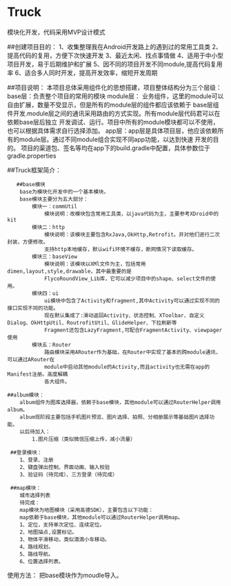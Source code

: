 # Truck
模块化开发，代码采用MVP设计模式

##创建项目目的：
    1、收集整理我在Android开发路上的遇到过的常用工具类
    2、提高代码的复用，方便下次快速开发
    3、最近太闲、找点事情做
    4、适用于中小型项目开发，易于后期维护和扩展
    5、因不同的项目开发不同module,提高代码复用率
    6、适合多人同时开发，提高开发效率，缩短开发周期
    
##项目说明：
    本项目总体采用组件化的思想搭建，项目整体结构分为三个层级：
        base层：负责整个项目的常用的模块
        module层： 业务组件，这里的module可以自由扩展，数量不受显示，但是所有的module层的组件都应该依赖于
            base层组件开发.module层之间的通讯采用路由的方式实现。所有module层代码君可以在依赖base层后独立
            开发调试、运行。项目中所有的module模块都可以不使用，也可以根据具体需求自行选择添加。
        app层：app层是具体项目层，他应该依赖所有的module层。通过不同module组合实现不同app功能，以达到快速
            开发的目的。
        项目的渠道包、签名等均在app下的build.gradle中配置，具体参数位于gradle.properties
        
##Truck框架简介：

       ##base模块
        base为模块化开发中的一个基本模块。
        base模块主要分为五大部分：
            模块一：commUtil
                模块说明：改模块包含常用工具类，以java代码为主，主要参考XDroid中的kit
            模块二：http
                模块说明：该模块主要包含RxJava,OkHttp,Retrofit。并对他们进行二次封装，方便修改。
                支持http本地缓存，默认wifi环境不缓存，断网情况下读取缓存。
            模块三：baseView
                模块说明：该模块以XMl文件为主，包括常用dimen,layout,style,drawable，其中最重要的是
                FlycoRoundView_Lib库，它可以减少项目中的shape、select文件的使用。
            模块四：ui
                ui模块中包含了Activity和fragment,其中Activity可以通过实现不同的接口实现不同的功能。
                现在默认集成了:滑动返回Activity、状态控制、XToolbar、自定义Dialog、OkHttpUtil、RoutrofitUtil、GlideHelper、下拉刷新等
                Fragment还包含LazyFragment,可配合FragmentActivity、viewpager使用
            模块五：Router
                路由模块采用ARouter作为基础，在Router中实现了基本的跨module通讯，可以通过ARouter在
                module中启动其他module的Activity,而且activity也无需在app的Manifest注册。高度解耦
                各大组件。
                
    ##album模块：
        album组件为图库选择器，依赖于base模块，其他module可以通过RouterHelper调用album。
        album现阶段主要包括手机图片预览、图片选择、拍照、分相册展示等基础图片选择功能。
        以后待加入：
            1.图片压缩（类似微信压缩上传，减小流量）
            
     ##登录模块：
        1、登录、注册
        2、键盘弹出控制、界面动画、输入校验
        3、验证码（待完成）、三方登录（待完成）
        
     ##map模块：
        城市选择列表
        待完成：
        map模块为地图模块（采用高德SDK），主要包含以下功能：
        map依赖于base模块，其他module可以通过RouterHelper调用map。
        1、定位，支持单次定位、连续定位。
        2、地图描点,设置标记。
        3、物体平滑移动，类似滴滴小车移动。
        4、路线规划。
        5、路线导航。
        6、位置选择列表。
使用方法：
      把base模块作为moudle导入。


